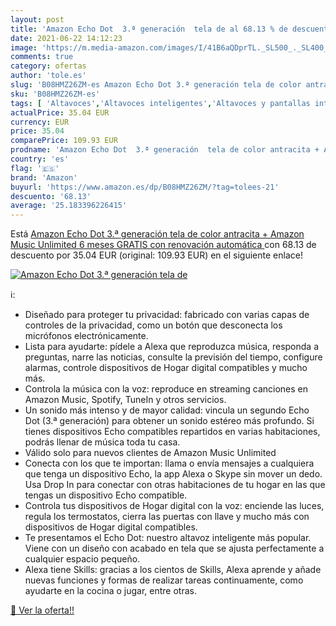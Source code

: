 ```yaml
---
layout: post
title: 'Amazon Echo Dot  3.ª generación  tela de al 68.13 % de descuento'
date: 2021-06-22 14:12:23
image: 'https://m.media-amazon.com/images/I/41B6aQDprTL._SL500_._SL400_.jpg'
comments: true
category: ofertas
author: 'tole.es'
slug: 'B08HMZ26ZM-es Amazon Echo Dot 3.ª generación tela de color antracita +...'
sku: 'B08HMZ26ZM-es'
tags: [ 'Altavoces','Altavoces inteligentes','Altavoces y pantallas inteligentes Echo','Dispositivos Amazon','Dispositivos Amazon y Accesorios','Electrónica','Equipos de audio y Hi-Fi','amazon','echo', ]
actualPrice: 35.04 EUR
currency: EUR
price: 35.04
comparePrice: 109.93 EUR
prodname: 'Amazon Echo Dot  3.ª generación  tela de color antracita + Amazon Music Unlimited  6 meses GRATIS con renovación automática '
country: 'es'
flag: '🇪🇸'
brand: 'Amazon'
buyurl: 'https://www.amazon.es/dp/B08HMZ26ZM/?tag=tolees-21'
descuento: '68.13'
average: '25.183396226415'
---
```


Está [Amazon Echo Dot  3.ª generación  tela de color antracita + Amazon Music Unlimited  6 meses GRATIS con renovación automática ](https://www.amazon.es/dp/B08HMZ26ZM/?tag=tolees-21) con 68.13 de descuento por 35.04 EUR (original: 109.93 EUR) en el siguiente enlace!

[![Amazon Echo Dot  3.ª generación  tela de](https://m.media-amazon.com/images/I/41B6aQDprTL._SL500_._SL400_.jpg)](https://www.amazon.es/dp/B08HMZ26ZM/?tag=tolees-21)

ℹ️:

- Diseñado para proteger tu privacidad: fabricado con varias capas de controles de la privacidad, como un botón que desconecta los micrófonos electrónicamente.
- Lista para ayudarte: pídele a Alexa que reproduzca música, responda a preguntas, narre las noticias, consulte la previsión del tiempo, configure alarmas, controle dispositivos de Hogar digital compatibles y mucho más.
- Controla la música con la voz: reproduce en streaming canciones en Amazon Music, Spotify, TuneIn y otros servicios.
- Un sonido más intenso y de mayor calidad: vincula un segundo Echo Dot (3.ª generación) para obtener un sonido estéreo más profundo. Si tienes dispositivos Echo compatibles repartidos en varias habitaciones, podrás llenar de música toda tu casa.
- Válido solo para nuevos clientes de Amazon Music Unlimited
- Conecta con los que te importan: llama o envía mensajes a cualquiera que tenga un dispositivo Echo, la app Alexa o Skype sin mover un dedo. Usa Drop In para conectar con otras habitaciones de tu hogar en las que tengas un dispositivo Echo compatible.
- Controla tus dispositivos de Hogar digital con la voz: enciende las luces, regula los termostatos, cierra las puertas con llave y mucho más con dispositivos de Hogar digital compatibles.
- Te presentamos el Echo Dot: nuestro altavoz inteligente más popular. Viene con un diseño con acabado en tela que se ajusta perfectamente a cualquier espacio pequeño.
- Alexa tiene Skills: gracias a los cientos de Skills, Alexa aprende y añade nuevas funciones y formas de realizar tareas continuamente, como ayudarte en la cocina o jugar, entre otras.

[🛒 Ver la oferta!!](https://www.amazon.es/dp/B08HMZ26ZM/?tag=tolees-21)
